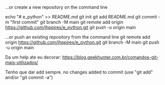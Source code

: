 …or create a new repository on the command line

echo "# e_python" >> README.md
git init
git add README.md
git commit -m "first commit"
git branch -M main
git remote add origin https://github.com/jhppires/e_python.git
git push -u origin main

…or push an existing repository from the command line
git remote add origin https://github.com/jhppires/e_python.git
git branch -M main
git push -u origin main

Da um help ate eu decorar:
https://blog.geekhunter.com.br/comandos-git-mais-utilizados/ 

Tenho que dar add sempre.
no changes added to commit (use "git add" and/or "git commit -a")